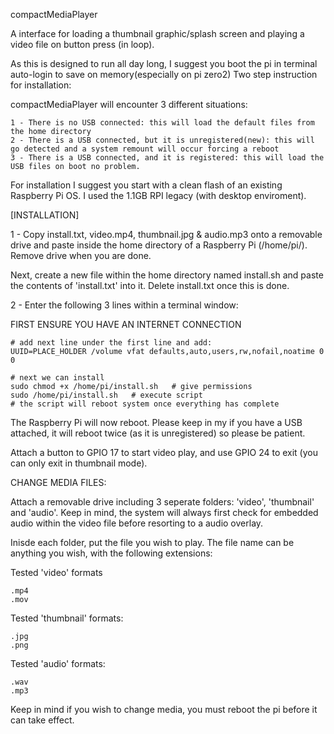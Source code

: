 compactMediaPlayer

A interface for loading a thumbnail graphic/splash screen and playing a video file on button press (in loop).

As this is designed to run all day long, I suggest you boot the pi in terminal auto-login to save on memory(especially on pi zero2)
Two step instruction for installation:

compactMediaPlayer will encounter 3 different situations:
    
    1 - There is no USB connected: this will load the default files from the home directory
    2 - There is a USB connected, but it is unregistered(new): this will go detected and a system remount will occur forcing a reboot
    3 - There is a USB connected, and it is registered: this will load the USB files on boot no problem.
    
For installation I suggest you start with a clean flash of an existing Raspberry Pi OS. I used the 1.1GB RPI legacy (with desktop enviroment).


[INSTALLATION]

1 - Copy install.txt, video.mp4, thumbnail.jpg & audio.mp3 onto a removable drive and paste inside the home directory of a Raspberry Pi (/home/pi/). Remove drive when you are done.

Next, create a new file within the home directory named install.sh and paste the contents of 'install.txt' into it. Delete install.txt once this is done.

2 - Enter the following 3 lines within a terminal window:

FIRST ENSURE YOU HAVE AN INTERNET CONNECTION

    # add next line under the first line and add:
    UUID=PLACE_HOLDER /volume vfat defaults,auto,users,rw,nofail,noatime 0 0
    
    # next we can install 
    sudo chmod +x /home/pi/install.sh   # give permissions
    sudo /home/pi/install.sh   # execute script
    # the script will reboot system once everything has complete
    
The Raspberry Pi will now reboot. Please keep in my if you have a USB attached, it will reboot twice (as it is unregistered) so please be patient. 

Attach a button to GPIO 17 to start video play, and use GPIO 24 to exit (you can only exit in thumbnail mode).

CHANGE MEDIA FILES:

Attach a removable drive including 3 seperate folders: 'video', 'thumbnail' and 'audio'. 
Keep in mind, the system will always first check for embedded audio within the video file before resorting to a audio overlay.

Inisde each folder, put the file you wish to play. The file name can be anything you wish, with the following extensions:

Tested 'video' formats 
    
    .mp4
    .mov

Tested 'thumbnail' formats:  
   
    .jpg
    .png 

Tested 'audio' formats:
    
    .wav
    .mp3
Keep in mind if you wish to change media, you must reboot the pi before it can take effect.



